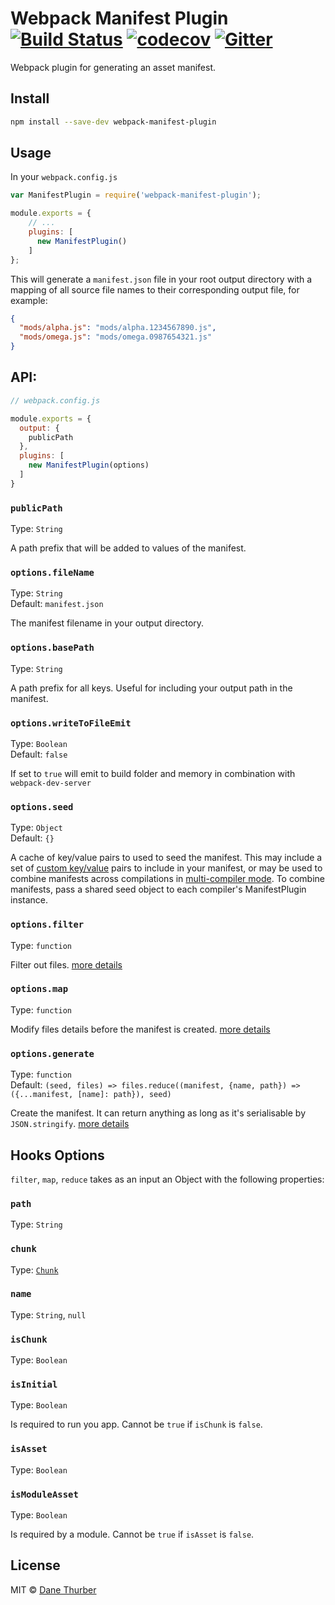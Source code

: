 # Webpack Manifest Plugin [![Build Status](https://travis-ci.org/danethurber/webpack-manifest-plugin.svg?branch=master)](https://travis-ci.org/danethurber/webpack-manifest-plugin)  [![codecov](https://codecov.io/gh/danethurber/webpack-manifest-plugin/badge.svg?branch=master)](https://codecov.io/gh/danethurber/webpack-manifest-plugin?branch=master) [![Gitter](https://img.shields.io/gitter/room/nwjs/nw.js.svg)](https://gitter.im/webpack-manifest-plugin#)


Webpack plugin for generating an asset manifest.

## Install

```bash
npm install --save-dev webpack-manifest-plugin
```

## Usage

In your `webpack.config.js`

```javascript
var ManifestPlugin = require('webpack-manifest-plugin');

module.exports = {
    // ...
    plugins: [
      new ManifestPlugin()
    ]
};
```

This will generate a `manifest.json` file in your root output directory with a mapping of all source file names to their corresponding output file, for example:

```json
{
  "mods/alpha.js": "mods/alpha.1234567890.js",
  "mods/omega.js": "mods/omega.0987654321.js"
}
```


## API:

```js
// webpack.config.js

module.exports = {
  output: {
    publicPath
  },
  plugins: [
    new ManifestPlugin(options)
  ]
}
```

### `publicPath`

Type: `String`

A path prefix that will be added to values of the manifest.

### `options.fileName`

Type: `String`<br>
Default: `manifest.json`

The manifest filename in your output directory.


### `options.basePath`

Type: `String`

A path prefix for all keys. Useful for including your output path in the manifest.


### `options.writeToFileEmit`

Type: `Boolean`<br>
Default: `false`

If set to `true` will emit to build folder and memory in combination with `webpack-dev-server`


### `options.seed`

Type: `Object`<br>
Default: `{}`

A cache of key/value pairs to used to seed the manifest. This may include a set of [custom key/value](https://developer.mozilla.org/en-US/Add-ons/WebExtensions/manifest.json) pairs to include in your manifest, or may be used to combine manifests across compilations in [multi-compiler mode](https://github.com/webpack/webpack/tree/master/examples/multi-compiler). To combine manifests, pass a shared seed object to each compiler's ManifestPlugin instance.

### `options.filter`

Type: `function`

Filter out files. [more details](#hooks-options)


### `options.map`

Type: `function`

Modify files details before the manifest is created. [more details](#hooks-options)


### `options.generate`

Type: `function`<br>
Default: `(seed, files) => files.reduce((manifest, {name, path}) => ({...manifest, [name]: path}), seed)`

Create the manifest. It can return anything as long as it's serialisable by `JSON.stringify`. [more details](#hooks-options)


## Hooks Options

`filter`, `map`, `reduce` takes as an input an Object with the following properties:

### `path`

Type: `String`


### `chunk`

Type: [`Chunk`](https://github.com/webpack/webpack/blob/master/lib/Chunk.js)


### `name`

Type: `String`, `null`


### `isChunk`

Type: `Boolean`


### `isInitial`

Type: `Boolean`

Is required to run you app. Cannot be `true` if `isChunk` is `false`.


### `isAsset`

Type: `Boolean`


### `isModuleAsset`

Type: `Boolean`

Is required by a module. Cannot be `true` if `isAsset` is `false`.


## License

MIT © [Dane Thurber](https://github.com/danethurber)
